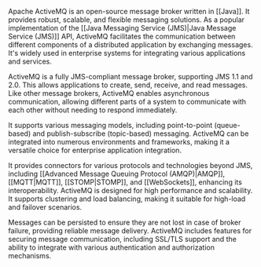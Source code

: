 Apache ActiveMQ is an open-source message broker written in [[Java]]. It provides robust, scalable, and flexible messaging solutions. As a popular implementation of the [[Java Messaging Service (JMS)|Java Message Service (JMS)]] API, ActiveMQ facilitates the communication between different components of a distributed application by exchanging messages. It's widely used in enterprise systems for integrating various applications and services.

ActiveMQ is a fully JMS-compliant message broker, supporting JMS 1.1 and 2.0. This allows applications to create, send, receive, and read messages. Like other message brokers, ActiveMQ enables asynchronous communication, allowing different parts of a system to communicate with each other without needing to respond immediately.

It supports various messaging models, including point-to-point (queue-based) and publish-subscribe (topic-based) messaging. ActiveMQ can be integrated into numerous environments and frameworks, making it a versatile choice for enterprise application integration.

It provides connectors for various protocols and technologies beyond JMS, including [[Advanced Message Queuing Protocol (AMQP)|AMQP]], [[MQTT|MQTT]], [[STOMP|STOMP]], and [[WebSockets]], enhancing its interoperability. ActiveMQ is designed for high performance and scalability. It supports clustering and load balancing, making it suitable for high-load and failover scenarios.

Messages can be persisted to ensure they are not lost in case of broker failure, providing reliable message delivery. ActiveMQ includes features for securing message communication, including SSL/TLS support and the ability to integrate with various authentication and authorization mechanisms.


 